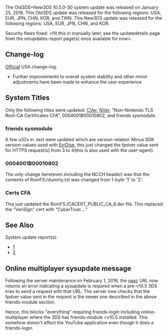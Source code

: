 The Old3DS+New3DS 10.5.0-30 system update was released on January 25,
2016. This Old3DS update was released for the following regions: USA,
EUR, JPN, CHN, KOR, and TWN. This New3DS update was released for the
following regions: USA, EUR, JPN, CHN, and KOR.

Security flaws fixed: \<fill this in manually later, see the
updatedetails page from the ninupdates-report page(s) once available for
now\>.

## Change-log

[Official](http://en-americas-support.nintendo.com/app/answers/detail/a_id/667/p/430/c/267)
USA change-log:

- Further improvements to overall system stability and other minor
  adjustments have been made to enhance the user experience

## System Titles

Only the following titles were updated: [CVer](CVer "wikilink"),
[NVer](NVer "wikilink"), "Non-Nintendo TLS Root-CA Certificates CFA",
0004001B00010802, and friends sysmodule.

### friends sysmodule

A few u32s in .text were updated which are version-related. Minus SDK
version-values used with [ErrDisp](ErrDisp "wikilink"), this just
changed the fpdver value sent for HTTPS request(s) from 3 to 4(this is
also used with the user-agent).

### 0004001B00010802

The *only* change here(even including the NCCH header) was that the
contents of RomFS:/dummy.txt was changed from 1-byte '1' to '2'.

### Certs CFA

This just updated the RomFS:/CACERT_PUBLIC_CA_6.der file. This replaced
the "VeriSign" cert with "CyberTrust ..."

## See Also

System update report(s):

- [1](http://yls8.mtheall.com/ninupdates/reports.php?date=01-25-16_07-00-49&sys=ctr)
- [2](http://yls8.mtheall.com/ninupdates/reports.php?date=01-25-16_07-00-58&sys=ktr)

## Online multiplayer sysupdate message

Following the server maintenance on February 1, 2016, the
[nasc](https://nasc.nintendowifi.net/ac) URL now returns an error
indicating a sysupdate is required when a pre-v10.5 3DS tries to send a
request with that URL. The server now checks that the fpdver value sent
in the request is the newer one described in the above friends-module
section.

Hence, this blocks "everything" requiring friends-login including
online-multiplayer where the 3DS has friends-module \<v10.5 installed.
This somehow doesn't affect the YouTube application even though it does
a friends-login.